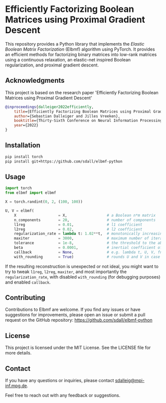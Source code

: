 # Efficiently Factorizing Boolean Matrices using Proximal Gradient Descent

This repository provides a Python library that implements the _Elastic Boolean Matrix Factorization_ (Elbmf) algorithm using PyTorch. It provides an efficient methods for factorizing binary matrices into low-rank matrices using a continuous relaxation, an elastic-net inspired Boolean regularization, and proximal gradient descent.

## Acknowledgments

This project is based on the research paper 'Efficiently Factorizing Boolean Matrices using Proximal Gradient Descent'

```bibtex
@inproceedings{dalleiger2022efficiently,
    title={Efficiently Factorizing Boolean Matrices using Proximal Gradient Descent},
    author={Sebastian Dalleiger and Jilles Vreeken},
    booktitle={Thirty-Sixth Conference on Neural Information Processing Systems (NeurIPS)},
    year={2022}
}
```

## Installation

```sh
pip install torch
pip install git+https://github.com/sdall/elbmf-python
```

## Usage

```python
import torch
from elbmf import elbmf

X = torch.randint(0, 2, (100, 100))

U, V = elbmf(
    X                   = X,                  # a Boolean n*m matrix  
    n_components        = 20,                 # number of components
    l1reg               = 0.01,               # l1 coefficient
    l2reg               = 0.02,               # l2 coefficient
    regularization_rate = lambda t: 1.02**t,  # monotonically increasing regularization-rate function
    maxiter             = 3000,               # maximum number of iterations
    tolerance           = 1e-8,               # the threshold to the absolute difference between the current and previous losses determines the convergence
    beta                = 0.0001,             # inertial coefficient of iPALM
    callback            = None,               # e.g. lambda t, U, V, fn: print(t, fn)
    with_rounding       = True)               # rounds U and V in case of early stopping
```

If the resulting reconstruction is unexpected or not ideal, 
you might want to try to tweak `l1reg`, `l2reg`, `maxiter`, and most importantly the `regularization_rate`,
with disabled `with_rounding` (for debugging purposes) and enabled `callback`.

## Contributing

Contributions to Elbmf are welcome. If you find any issues or have suggestions for improvements, please open an issue or submit a pull request on the GitHub repository: https://github.com/sdall/elbmf-python 

## License

This project is licensed under the MIT License. See the LICENSE file for more details.

## Contact

If you have any questions or inquiries, please contact sdalleig@mpi-inf.mpg.de.

Feel free to reach out with any feedback or suggestions.

